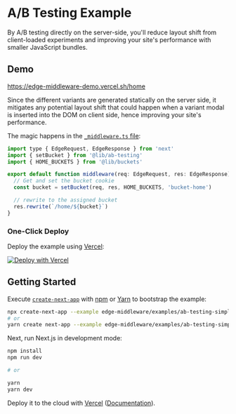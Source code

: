 # A/B Testing Example

By A/B testing directly on the server-side, you'll reduce layout shift from client-loaded experiments and improving your site's performance with smaller JavaScript bundles.

## Demo

https://edge-middleware-demo.vercel.sh/home

Since the different variants are generated statically on the server side, it mitigates any potential layout shift that could happen when a variant modal is inserted into the DOM on client side, hence improving your site's performance.

The magic happens in the [`_middleware.ts` file](pages/home/_middleware.ts):

```javascript
import type { EdgeRequest, EdgeResponse } from 'next'
import { setBucket } from '@lib/ab-testing'
import { HOME_BUCKETS } from '@lib/buckets'

export default function middleware(req: EdgeRequest, res: EdgeResponse) {
  // Get and set the bucket cookie
  const bucket = setBucket(req, res, HOME_BUCKETS, 'bucket-home')

  // rewrite to the assigned bucket
  res.rewrite(`/home/${bucket}`)
}
```

### One-Click Deploy

Deploy the example using [Vercel](https://vercel.com?utm_source=github&utm_medium=readme&utm_campaign=next-example):

[![Deploy with Vercel](https://vercel.com/button)](https://vercel.com/new/git/external?repository-url=https://github.com/vercel-customer-feedback/edge-functions/tree/main/examples/ab-testing-simple&project-name=ab-testing-simple&repository-name=ab-testing-simple)

## Getting Started

Execute [`create-next-app`](https://github.com/vercel/next.js/tree/canary/packages/create-next-app) with [npm](https://docs.npmjs.com/cli/init) or [Yarn](https://yarnpkg.com/lang/en/docs/cli/create/) to bootstrap the example:

```bash
npx create-next-app --example edge-middleware/examples/ab-testing-simple ab-testing-simple
# or
yarn create next-app --example edge-middleware/examples/ab-testing-simple ab-testing-simple
```

Next, run Next.js in development mode:

```bash
npm install
npm run dev

# or

yarn
yarn dev
```

Deploy it to the cloud with [Vercel](https://vercel.com/new?utm_source=github&utm_medium=readme&utm_campaign=edge-middleware-eap) ([Documentation](https://nextjs.org/docs/deployment)).

